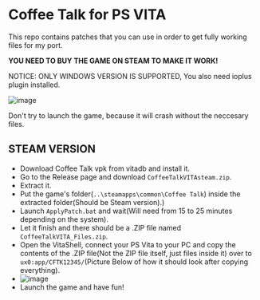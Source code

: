 # Coffee Talk for PS VITA

This repo contains patches that you can use in order to get fully working files for my port.

**YOU NEED TO BUY THE GAME ON STEAM TO MAKE IT WORK!**

NOTICE: ONLY WINDOWS VERSION IS SUPPORTED, You also need ioplus plugin installed.

![image](https://github.com/PatnosDD/Coffee-Talk-PS-VITA/assets/106522646/e7d7da27-ae53-4c8d-a8c0-6acc365eedd0)

Don't try to launch the game, because it will crash without the neccesary files.

## STEAM VERSION
- Download Coffee Talk vpk from vitadb and install it.
- Go to the Release page and download ``CoffeeTalkVITAsteam.zip``.
- Extract it.
- Put the game's folder(```..\steamapps\common\Coffee Talk```) inside the extracted folder(Should be Steam version).)
- Launch ``ApplyPatch.bat`` and wait(Will need from 15 to 25 minutes depending on the system).
- Let it finish and there should be a .ZIP file named ``CoffeeTalkVITA_Files.zip``.
- Open the VitaShell, connect your PS Vita to your PC and copy the contents of the .ZIP file(Not the ZIP file itself, just files inside it) over to ``ux0:app/CFTK12345/``(Picture Below of how it should look after copying everything).
-  ![image](https://github.com/PatnosDD/Keep-In-Mind-Remastered-PS-VITA/assets/106522646/4192edd4-00da-4247-8952-bb630a94bc22)
- Launch the game and have fun!
